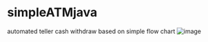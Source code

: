 # simpleATMjava
automated teller cash withdraw based on simple flow chart
![image](https://user-images.githubusercontent.com/46786005/190096905-2ebd3356-ce1f-49d5-a002-f0d3d4ecf95f.png)
